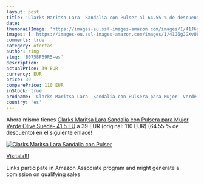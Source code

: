 ```yaml
---
layout: post
title: 'Clarks Maritsa Lara  Sandalia con Pulser al 64.55 % de descuento'
date: 
thumbnailImage: 'https://images-eu.ssl-images-amazon.com/images/I/41J6gJGXvUL._SL200_.jpg'
images: [ 'https://images-eu.ssl-images-amazon.com/images/I/41J6gJGXvUL._SL200_.jpg' ]
comments: true
category: ofertas
author: ring
slug: 'B0758F69R5-es'
description:
actualPrice: 39 EUR
currency: EUR
price: 39
comparePrice: 110 EUR
inStock: true
prodname: 'Clarks Maritsa Lara  Sandalia con Pulsera para Mujer  Verde  Olive Suede-   41.5 EU'
country: 'es'
---
```


Ahora mismo tienes [Clarks Maritsa Lara  Sandalia con Pulsera para Mujer  Verde  Olive Suede-   41.5 EU](https://www.amazon.es/dp/B0758F69R5/?tag=tolees-21) a 39 EUR (original: 110 EUR) (64.55 %  de descuento) en el siguiente enlace!

[![Clarks Maritsa Lara  Sandalia con Pulser](https://images-eu.ssl-images-amazon.com/images/I/41J6gJGXvUL._SL200_.jpg)](https://www.amazon.es/dp/B0758F69R5/?tag=tolees-21)

[Visítala!!!](https://www.amazon.es/dp/B0758F69R5/?tag=tolees-21)

Links participate in Amazon Associate program and might generate a comission on qualifying sales
